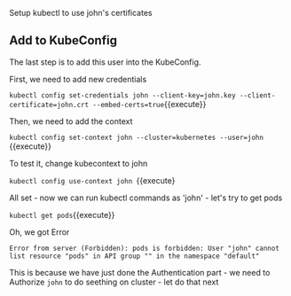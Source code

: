 Setup kubectl to use john's certificates 

## Add to KubeConfig

The last step is to add this user into the KubeConfig.

First, we need to add new credentials

`
kubectl config set-credentials john --client-key=john.key --client-certificate=john.crt --embed-certs=true
`{{execute}}

Then, we need to add the context

`kubectl config set-context john --cluster=kubernetes --user=john
`{{execute}}

To test it, change kubecontext to john

`kubectl config use-context john
`{{execute}

All set - now we can run kubectl commands as 'john' - let's try to get pods 

`
kubectl get pods
`{{execute}} 

Oh, we got Error 

`
Error from server (Forbidden): pods is forbidden: User "john" cannot list resource "pods" in API group "" in the namespace "default"
`

This is because we have just done the Authentication part - we need to Authorize `john` to do seething on cluster - let do that next 



